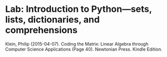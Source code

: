 # Lab: Introduction to Python—sets, lists, dictionaries, and comprehensions

Klein, Philip (2015-04-07). Coding the Matrix: Linear Algebra through Computer Science Applications (Page 40). Newtonian Press. Kindle Edition. 
